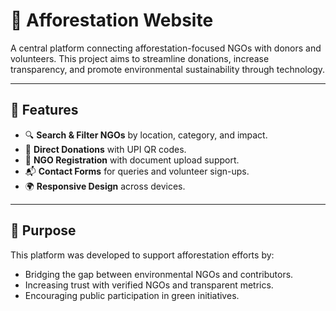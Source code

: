 # 🌱 Afforestation Website

A central platform connecting afforestation-focused NGOs with donors and volunteers. This project aims to streamline donations, increase transparency, and promote environmental sustainability through technology.

---

## 🌟 Features

- 🔍 **Search & Filter NGOs** by location, category, and impact.
- 💸 **Direct Donations** with UPI QR codes.
- 📝 **NGO Registration** with document upload support.
- 📬 **Contact Forms** for queries and volunteer sign-ups.
- 🌍 **Responsive Design** across devices.

---

## 🧠 Purpose

This platform was developed to support afforestation efforts by:
- Bridging the gap between environmental NGOs and contributors.
- Increasing trust with verified NGOs and transparent metrics.
- Encouraging public participation in green initiatives.
